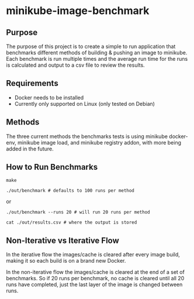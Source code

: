 # minikube-image-benchmark

## Purpose
The purpose of this project is to create a simple to run application that benchmarks different methods of building & pushing an image to minikube.
Each benchmark is run multiple times and the average run time for the runs is calculated and output to a csv file to review the results.

## Requirements
* Docker needs to be installed
* Currently only supported on Linux (only tested on Debian)

## Methods
The three current methods the benchmarks tests is using minikube docker-env, minikube image load, and minikube registry addon, with more being added in the future.

## How to Run Benchmarks
```
make
```
```
./out/benchmark # defaults to 100 runs per method
```
or
```
./out/benchmark --runs 20 # will run 20 runs per method
```
```
cat ./out/results.csv # where the output is stored
```

## Non-Iterative vs Iterative Flow
In the iterative flow the images/cache is cleared after every image build, making it so each build is on a brand new Docker.

In the non-iterative flow the images/cache is cleared at the end of a set of benchmarks. So if 20 runs per benchmark, no cache is cleared until all 20 runs have completed, just the last layer of the image is changed between runs.
